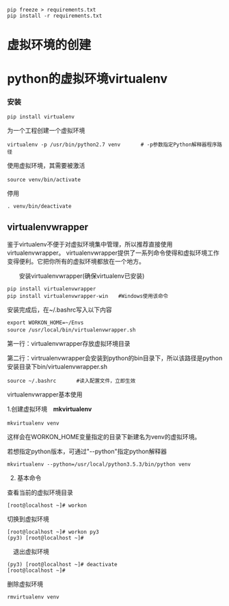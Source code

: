 ```
pip freeze > requirements.txt
pip install -r requirements.txt
```

# 虚拟环境的创建

# python的虚拟环境virtualenv

### 安装

```
pip install virtualenv
```

为一个工程创建一个虚拟环境

```
virtualenv -p /usr/bin/python2.7 venv　　　　# -p参数指定Python解释器程序路径
```

使用虚拟环境，其需要被激活

```
source venv/bin/activate　
```

停用

```
. venv/bin/deactivate
```

## virtualenvwrapper

鉴于virtualenv不便于对虚拟环境集中管理，所以推荐直接使用virtualenvwrapper。 virtualenvwrapper提供了一系列命令使得和虚拟环境工作变得便利。它把你所有的虚拟环境都放在一个地方。

　　安装virtualenvwrapper\(确保virtualenv已安装\)

```
pip install virtualenvwrapper
pip install virtualenvwrapper-win　　#Windows使用该命令
```

安装完成后，在~/.bashrc写入以下内容

```
export WORKON_HOME=~/Envs
source /usr/local/bin/virtualenvwrapper.sh　
```

第一行：virtualenvwrapper存放虚拟环境目录

第二行：virtrualenvwrapper会安装到python的bin目录下，所以该路径是python安装目录下bin/virtualenvwrapper.sh

```
source ~/.bashrc　　　　#读入配置文件，立即生效
```

virtualenvwrapper基本使用

1.创建虚拟环境　**mkvirtualenv**

```
mkvirtualenv venv　　　
```

这样会在WORKON\_HOME变量指定的目录下新建名为venv的虚拟环境。

若想指定python版本，可通过"--python"指定python解释器

```
mkvirtualenv --python=/usr/local/python3.5.3/bin/python venv
```

2. 基本命令 　

查看当前的虚拟环境目录

```
[root@localhost ~]# workon
```

切换到虚拟环境

```
[root@localhost ~]# workon py3
(py3) [root@localhost ~]# 
```

　退出虚拟环境

```
(py3) [root@localhost ~]# deactivate
[root@localhost ~]# 
```

删除虚拟环境

```
rmvirtualenv venv
```



